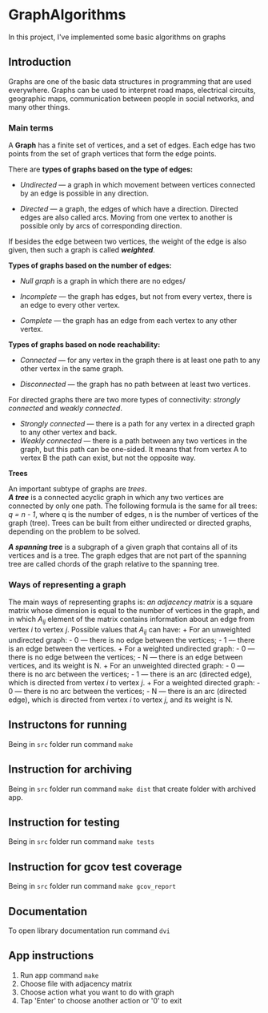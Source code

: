 # GraphAlgorithms

In this project, I've implemented some basic algorithms on graphs

## Introduction

Graphs are one of the basic data structures in programming that are used everywhere. Graphs can be used to interpret road maps, electrical circuits, geographic maps, communication between people in social networks, and many other things.

### Main terms

A **Graph** has a finite set of vertices, and a set of edges. Each edge has two points from the set of graph vertices that form the edge points.

There are **types of graphs based on the type of edges:**
* *Undirected* — a graph in which movement between vertices connected by an edge is possible in any direction.

* *Directed* — a graph, the edges of which have a direction. Directed edges are also called arcs. Moving from one vertex to another is possible only by arcs of corresponding direction.

If besides the edge between two vertices, the weight of the edge is also given, then such a graph is called ***weighted***.

**Types of graphs based on the number of edges:**
* *Null graph* is a graph in which there are no edges/

* *Incomplete* — the graph has edges, but not from every vertex, there is an edge to every other vertex.

* *Complete* — the graph has an edge from each vertex to any other vertex.

**Types of graphs based on node reachability:**

* *Connected* — for any vertex in the graph there is at least one path to any other vertex in the same graph.

* *Disconnected* — the graph has no path between at least two vertices.

For directed graphs there are two more types of connectivity: *strongly connected* and *weakly connected*.
* *Strongly connected* — there is a path for any vertex in a directed graph to any other vertex and back. 
* *Weakly connected* — there is a path between any two vertices in the graph, but this path can be one-sided.
It means that from vertex A to vertex B the path can exist, but not the opposite way.

**Trees**

An important subtype of graphs are *trees*. \
***A tree*** is a connected acyclic graph in which any two vertices are connected by only one path. The following formula is the same for all trees: *q = n - 1*, where q is the number of edges, n is the number of vertices of the graph (tree). Trees can be built from either undirected or directed graphs, depending on the problem to be solved.

***A spanning tree*** is a subgraph of a given graph that contains all of its vertices and is a tree. The graph edges that are not part of the spanning tree are called chords of the graph relative to the spanning tree.

### Ways of representing a graph

The main ways of representing graphs is: *an adjacency matrix* is a square matrix whose dimension is equal to the number of vertices in the graph, and in which $`A_{ij}`$ element of the matrix contains information about an edge from vertex $`i`$ to vertex $`j`$. Possible values that $`A_{ij}`$ can have:
    + For an unweighted undirected graph:
        - 0 — there is no edge between the vertices;
        - 1 — there is an edge between the vertices.
    + For a weighted undirected graph:
        - 0 — there is no edge between the vertices;
        - N — there is an edge between vertices, and its weight is N.
    + For an unweighted directed graph:
        - 0 — there is no arc between the vertices;
        - 1 — there is an arc (directed edge), which is directed from vertex $`i`$ to vertex $`j`$.
    + For a weighted directed graph:
        - 0 — there is no arc between the vertices;
        - N — there is an arc (directed edge), which is directed from vertex $`i`$ to vertex $`j`$, and its weight is N.
  
## Instructons for running

Being in `src` folder run command `make`

## Instruction for archiving

Being in `src` folder run command `make dist` that create folder with archived app.

## Instruction for testing

Being in `src` folder run command `make tests`

## Instruction for gcov test coverage

Being in `src` folder run command `make gcov_report`

## Documentation

To open library documentation run command `dvi`

## App instructions

1) Run app command `make`
2) Choose file with adjacency matrix
3) Choose action what you want to do with graph
4) Tap 'Enter' to choose another action or '0' to exit 
